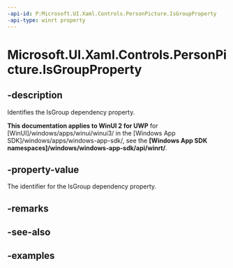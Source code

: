 ```yaml
---
-api-id: P:Microsoft.UI.Xaml.Controls.PersonPicture.IsGroupProperty
-api-type: winrt property
---
```

<!-- Property syntax.
public DependencyProperty IsGroupProperty { get; }
-->

# Microsoft.UI.Xaml.Controls.PersonPicture.IsGroupProperty


## -description

Identifies the IsGroup dependency property.


**This documentation applies to WinUI 2 for UWP** for [WinUI]/windows/apps/winui/winui3/ in the [Windows App SDK]/windows/apps/windows-app-sdk/, see the **[Windows App SDK namespaces]/windows/windows-app-sdk/api/winrt/**.

## -property-value

The identifier for the IsGroup dependency property.


## -remarks


## -see-also


## -examples



